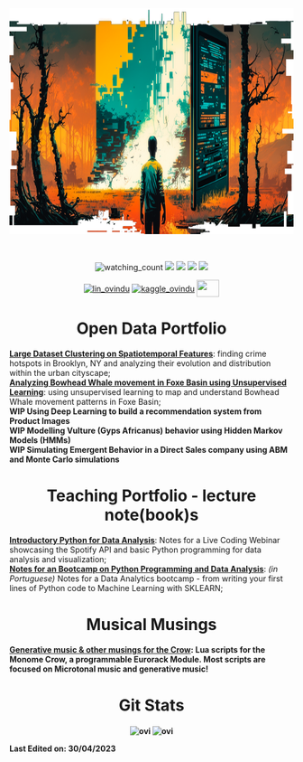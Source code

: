<p align="center">
  <img src="https://github.com/pedroteche-ih/pedroteche-ih/blob/main/images/banner_4.png?raw=true" height="400"/>
</p>
<br>


<p align="center">
  <img src="https://komarev.com/ghpvc/?username=pedroteche-ih&color=brightgreen" alt="watching_count" />
  <img src="https://img.shields.io/badge/Age-37-blue" />
  <img src="https://img.shields.io/badge/Focus-Machine%20Learning-brightgreen" />
  <img src="https://img.shields.io/badge/Lives-Brazil-success" />
  <img src="https://img.shields.io/badge/Languages-English%20%26%20Portuguese-brightgreen" />
</p>
<p align="center">
<a href="https://www.linkedin.com/in/pedro-teche/" target="blank"><img align="center" src="https://upload.wikimedia.org/wikipedia/commons/thumb/c/ca/LinkedIn_logo_initials.png/600px-LinkedIn_logo_initials.png" alt="lin_ovindu" height="40" width="40" /></a>  
<a href="https://www.kaggle.com/pedrotecheih" target="blank"><img align="center" src="https://www.vectorlogo.zone/logos/kaggle/kaggle-icon.svg" alt="kaggle_ovindu" height="30" width="40" /></a>
 <a href = "mailto: pedrotechel@gmail.com"><img align="center" src="https://seeklogo.com/images/G/gmail-new-2020-logo-32DBE11BB4-seeklogo.com.png" height="30" width="40" /></a>
</p>
</p>
<p align="center"> <h1 align="center">Open Data Portfolio</h1></p>
<a href="https://github.com/pedroteche-ih/nyc_crime"><b>Large Dataset Clustering on Spatiotemporal Features</b></a>: finding crime hotspots in Brooklyn, NY and analyzing their evolution and distribution within the urban cityscape;
<br>
<a href="https://github.com/pedroteche-ih/whale-movement"><b>Analyzing Bowhead Whale movement in Foxe Basin using Unsupervised Learning</b></a>: using unsupervised learning to map and understand Bowhead Whale movement patterns in Foxe Basin;
<br>
<b> WIP Using Deep Learning to build a recommendation system from Product Images </b> <br>
<b> WIP Modelling Vulture (Gyps Africanus) behavior using Hidden Markov Models (HMMs) </b> <br>
<b> WIP Simulating Emergent Behavior in a Direct Sales company using ABM and Monte Carlo simulations </b> <br>

<p align="center"> <h1 align="center">Teaching Portfolio - lecture note(book)s</h1></p>
<a href="https://github.com/pedroteche-ih/WEBINAR_SPOTIFY"><b> Introductory Python for Data Analysis</b></a>: Notes for a Live Coding Webinar showcasing the Spotify API and basic Python programming for data analysis and visualization;<br>
<a href="https://github.com/pedroteche-ih/Aulas-Base---DA-v2"><b> Notes for an Bootcamp on Python Programming and Data Analysis</b></a>: <i>(in Portuguese)</i> Notes for a Data Analytics bootcamp - from writing your first lines of Python code to Machine Learning with SKLEARN;
<br>
<p align="center"> <h1 align="center">Musical Musings</h1></p>
<a href="https://github.com/pedroteche-ih/CROW_CHANTS"><b> Generative music & other musings for the Crow<b></a>: Lua scripts for the Monome Crow, a programmable Eurorack Module. Most scripts are focused on Microtonal music and generative music!
<br>
<p align="center"> <h1 align="center">Git Stats</h1></p>
<p align= "center">
  <img align="center" src="https://github-readme-stats.vercel.app/api/top-langs?username=pedroteche-ih&show_icons=true&locale=en&layout=compact&theme=gruvbox_light" alt="ovi" />
  <img align="center" src="https://github-readme-stats.vercel.app/api?username=pedroteche-ih&show_icons=true&locale=en&theme=gruvbox_light" alt="ovi" width="410" /></p>

Last Edited on: 30/04/2023





